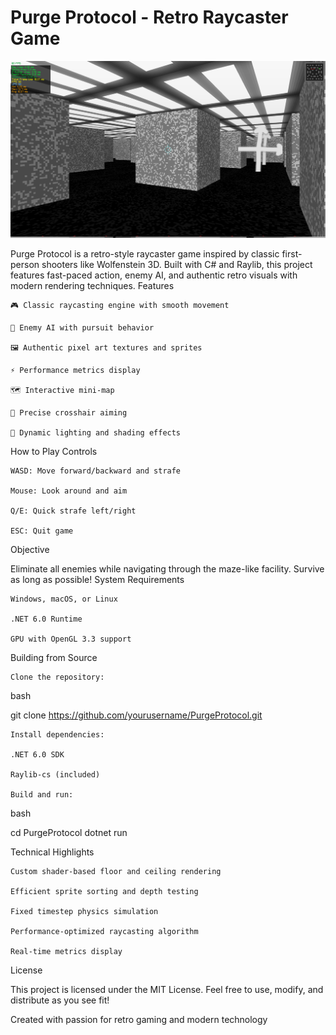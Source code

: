 # Purge Protocol - Retro Raycaster Game

![PurgeProtocol](PurgeProtocol0.png)

Purge Protocol is a retro-style raycaster game inspired by classic first-person shooters like Wolfenstein 3D. Built with C# and Raylib, this project features fast-paced action, enemy AI, and authentic retro visuals with modern rendering techniques.
Features

    🎮 Classic raycasting engine with smooth movement

    🔫 Enemy AI with pursuit behavior

    🖼️ Authentic pixel art textures and sprites

    ⚡ Performance metrics display

    🗺️ Interactive mini-map

    🎯 Precise crosshair aiming

    🌈 Dynamic lighting and shading effects

How to Play
Controls

    WASD: Move forward/backward and strafe

    Mouse: Look around and aim

    Q/E: Quick strafe left/right

    ESC: Quit game

Objective

Eliminate all enemies while navigating through the maze-like facility. Survive as long as possible!
System Requirements

    Windows, macOS, or Linux

    .NET 6.0 Runtime

    GPU with OpenGL 3.3 support

Building from Source

    Clone the repository:

bash

git clone https://github.com/yourusername/PurgeProtocol.git

    Install dependencies:

    .NET 6.0 SDK

    Raylib-cs (included)

    Build and run:

bash

cd PurgeProtocol
dotnet run

Technical Highlights

    Custom shader-based floor and ceiling rendering

    Efficient sprite sorting and depth testing

    Fixed timestep physics simulation

    Performance-optimized raycasting algorithm

    Real-time metrics display

License

This project is licensed under the MIT License. Feel free to use, modify, and distribute as you see fit!

Created with passion for retro gaming and modern technology